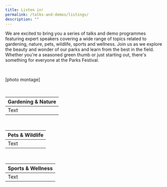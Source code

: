 ```yaml
---
title: Listen in!
permalink: /talks-and-demos/listings/
description: ""
---
```

We are excited to bring you a series of talks and demo programmes featuring expert speakers covering a wide range of topics related to gardening, nature, pets, wildlife, sports and wellness. Join us as we explore the beauty and wonder of our parks and learn from the best in the field. Whether you're a seasoned green thumb or just starting out, there's something for everyone at the Parks Festival.


<br>

[photo montage]

<br>


| Gardening &amp; Nature | 
| -------- |
| Text     |

<br>

| Pets &amp; Wildlife | 
| -------- |
| Text     |

<br>

| Sports &amp; Wellness | 
| -------- |
| Text     |

<br>